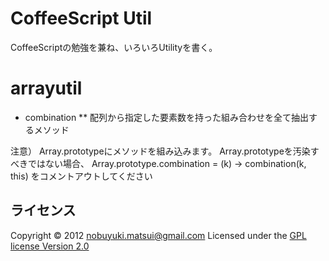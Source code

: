 CoffeeScript Util
=================

CoffeeScriptの勉強を兼ね、いろいろUtilityを書く。

arrayutil
=========
* combination
** 配列から指定した要素数を持った組み合わせを全て抽出するメソッド

注意）
Array.prototypeにメソッドを組み込みます。
Array.prototypeを汚染すべきではない場合、
 Array.prototype.combination = (k) -> combination(k, this)
をコメントアウトしてください

ライセンス
----------
Copyright &copy; 2012 nobuyuki.matsui@gmail.com
Licensed under the [GPL license Version 2.0][GPL]

[GPL]: http://www.gnu.org/licenses/gpl.html


